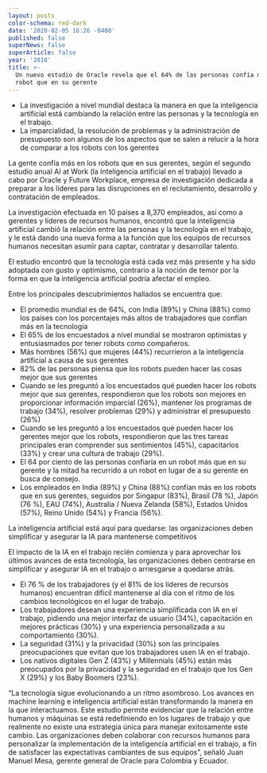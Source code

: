 ```yaml
---
layout: posts
color-schema: red-dark
date: '2020-02-05 16:26 -0400'
published: false
superNews: false
superArticle: false
year: '2018'
title: >-
  Un nuevo estudio de Oracle revela que el 64% de las personas confía más en un
  robot que en su gerente
---
```

- La investigación a nivel mundial destaca la manera en que la inteligencia artificial está cambiando la relación entre las personas y la tecnología en el trabajo.
- La imparcialidad, la resolución de problemas y la administración de presupuesto son algunos de los aspectos que se salen a relucir a la hora de comparar a los robots con los gerentes
 
La gente confía más en los robots que en sus gerentes, según el segundo estudio anual AI at Work (la Inteligencia artificial en el trabajo) llevado a cabo por Oracle y Future Workplace, empresa de investigación dedicada a preparar a los líderes para las disrupciones en el reclutamiento, desarrollo y contratación de empleados. 
 
La investigación efectuada en 10 países a 8,370 empleados, así como a gerentes y líderes de recursos humanos, encontró que la inteligencia artificial cambió la relación entre las personas y la tecnología en el trabajo, y le está dando una nueva forma a la función que los equipos de recursos humanos necesitan asumir para captar, contratar y desarrollar talento. 
 
El estudio encontró que la tecnología está cada vez más presente y ha sido adoptada con gusto y optimismo, contrario a la noción de temor por la forma en que la inteligencia artificial podría afectar el empleo. 
 
Entre los principales descubrimientos hallados se encuentra que: 
 
- El promedio mundial es de 64%, con India (89%) y China (88%) como los países con los porcentajes más altos de trabajadores que confían más en la tecnología
- El 65% de los encuestados a nivel mundial se mostraron optimistas y entusiasmados por tener robots como compañeros.  
- Más hombres (56%) que mujeres (44%) recurrieron a la inteligencia artificial a causa de sus gerentes
- 82% de las personas piensa que los robots pueden hacer las cosas mejor que sus gerentes
- Cuando se les preguntó a los encuestados qué pueden hacer los robots mejor que sus gerentes, respondieron que los robots son mejores en proporcionar información imparcial (26%), mantener los programas de trabajo (34%), resolver problemas (29%) y administrar el presupuesto (26%)
- Cuando se les preguntó a los encuestados qué pueden hacer los gerentes mejor que los robots, respondieron que las tres tareas principales eran comprender sus sentimientos (45%), capacitarlos (33%) y crear una cultura de trabajo (29%). 
- El 64 por ciento de las personas confiaría en un robot más que en su gerente y la mitad ha recurrido a un robot en lugar de a su gerente en busca de consejo.
- Los empleados en India (89%) y China (88%) confían más en los robots que en sus gerentes, seguidos por Singapur (83%), Brasil (78 %), Japón (76 %), EAU (74%), Australia / Nueva Zelanda (58%), Estados Unidos (57%), Reino Unido (54%) y Francia (56%).
 
La inteligencia artificial está aquí para quedarse: las organizaciones deben simplificar y asegurar la IA para mantenerse competitivos
 
El impacto de la IA en el trabajo recién comienza y para aprovechar los últimos avances de esta tecnología, las organizaciones deben centrarse en simplificar y asegurar IA en el trabajo o arriesgarse a quedarse atrás.
 
- El 76 % de los trabajadores (y el 81% de los líderes de recursos humanos) encuentran difícil mantenerse al día con el ritmo de los cambios tecnológicos en el lugar de trabajo.
- Los trabajadores desean una experiencia simplificada con IA en el trabajo, pidiendo una mejor interfaz de usuario (34%), capacitación en mejores prácticas (30%) y una experiencia personalizada a su comportamiento (30%).
- La seguridad (31%) y la privacidad (30%) son las principales preocupaciones que evitan que los trabajadores usen IA en el trabajo.
- Los nativos digitales Gen Z (43%) y Millennials (45%) están más preocupados por la privacidad y la seguridad en el trabajo que los Gen X (29%) y los Baby Boomers (23%).
 
“La tecnología sigue evolucionando a un ritmo asombroso. Los avances en machine learning e inteligencia artificial están transformando la manera en la que interactuamos. Este estudio permite evidenciar que la relación entre humanos y máquinas se está redefiniendo en los lugares de trabajo y que realmente no existe una estrategia única para manejar exitosamente este cambio. Las organizaciones deben colaborar con recursos humanos para personalizar la implementación de la inteligencia artificial en el trabajo, a fin de satisfacer las expectativas cambiantes de sus equipos”, señaló Juan Manuel Mesa, gerente general de Oracle para Colombia y Ecuador.